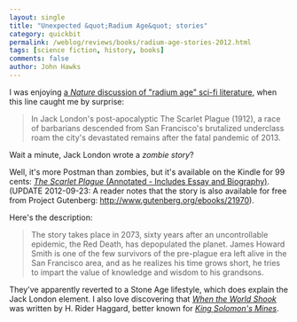 ```yaml
---
layout: single 
title: "Unexpected &quot;Radium Age&quot; stories" 
category: quickbit
permalink: /weblog/reviews/books/radium-age-stories-2012.html
tags: [science fiction, history, books] 
comments: false 
author: John Hawks 
---
```


I was enjoying <a href="http://www.nature.com/nature/journal/v489/n7415/full/489204a.html">a <em>Nature</em> discussion of "radium age" sci-fi literature</a>, when this line caught me by surprise:

<blockquote> In Jack London's post-apocalyptic The Scarlet Plague (1912), a race of barbarians descended from San Francisco's brutalized underclass roam the city's devastated remains after the fatal pandemic of 2013. </blockquote>

Wait a minute, Jack London wrote a <em>zombie story</em>? 

Well, it's more Postman than zombies, but it's available on the Kindle for 99 cents: <a href="http://www.amazon.com/gp/product/B004QS96FM/ref=as_li_ss_tl?ie=UTF8&camp=1789&creative=390957&creativeASIN=B004QS96FM&linkCode=as2&tag=johnhawksanth-20"><em>The Scarlet Plague</em> (Annotated - Includes Essay and Biography)</a>. (UPDATE 2012-09-23: A reader notes that the story is also available for free from Project Gutenberg: http://www.gutenberg.org/ebooks/21970). 

Here's the description: 

<blockquote>The story takes place in 2073, sixty years after an uncontrollable epidemic, the Red Death, has depopulated the planet. James Howard Smith is one of the few survivors of the pre-plague era left alive in the San Francisco area, and as he realizes his time grows short, he tries to impart the value of knowledge and wisdom to his grandsons.</blockquote>

They've apparently reverted to a Stone Age lifestyle, which does explain the Jack London element. I also love discovering that <a href="http://www.amazon.com/gp/product/B000FC27HM/ref=as_li_ss_tl?ie=UTF8&camp=1789&creative=390957&creativeASIN=B000FC27HM&linkCode=as2&tag=johnhawksanth-20"><em>When the World Shook</em></a> was written by H. Rider Haggard, better known for <a href="http://www.amazon.com/gp/product/B002RI9B4O/ref=as_li_ss_tl?ie=UTF8&camp=1789&creative=390957&creativeASIN=B002RI9B4O&linkCode=as2&tag=johnhawksanth-20"><em>King Solomon's Mines</em></a>.  

